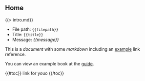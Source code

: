 ## Home

{{> intro.md}}

* File path: `{{filepath}}`
* Title: `{{title}}`
* Message: *{{message}}*

This is a *document* with some _markdown_ including an [example][] link reference.

You can view an example book at the [guide](/guide/).

{{#toc}}
link for youo
{{/toc}}

[example]: https://example.org 
